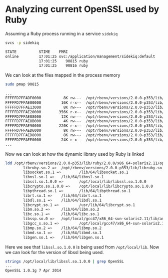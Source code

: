 Analyzing current OpenSSL used by Ruby
======================================

Assuming a Ruby process running in a service `sidekiq`

```bash
svcs -p sidekiq

STATE          STIME    FMRI
online         17:01:25 svc:/application/management/sidekiq:default
               17:01:25    90815 ruby
               17:01:25    90816 ruby
```

We can look at the files mapped in the process memory

```bash
sudo pmap 90815

...
FFFFFD7FFADF0000          8K rw---  /opt/rbenv/versions/2.0.0-p353/lib/ruby/2.0.0/x86_64-solaris2.11/zlib.so
FFFFFD7FFAE00000         16K r-x--  /opt/rbenv/versions/2.0.0-p353/lib/ruby/2.0.0/x86_64-solaris2.11/digest.so
FFFFFD7FFAE13000          8K rw---  /opt/rbenv/versions/2.0.0-p353/lib/ruby/2.0.0/x86_64-solaris2.11/digest.so
FFFFFD7FFAE20000        356K r-x--  /opt/rbenv/versions/2.0.0-p353/lib/ruby/2.0.0/x86_64-solaris2.11/openssl.so
FFFFFD7FFAE88000         12K rw---  /opt/rbenv/versions/2.0.0-p353/lib/ruby/2.0.0/x86_64-solaris2.11/openssl.so
FFFFFD7FFAE8B000          4K rw---  /opt/rbenv/versions/2.0.0-p353/lib/ruby/2.0.0/x86_64-solaris2.11/openssl.so
FFFFFD7FFAE90000        220K r-x--  /opt/rbenv/versions/2.0.0-p353/lib/ruby/2.0.0/x86_64-solaris2.11/date_core.so
FFFFFD7FFAED6000          8K rw---  /opt/rbenv/versions/2.0.0-p353/lib/ruby/2.0.0/x86_64-solaris2.11/date_core.so
FFFFFD7FFAED8000          8K rw---  /opt/rbenv/versions/2.0.0-p353/lib/ruby/2.0.0/x86_64-solaris2.11/date_core.so
FFFFFD7FFAEE0000         24K r-x--  /opt/rbenv/versions/2.0.0-p353/lib/ruby/2.0.0/x8
...
```

Now we can look at how the dynamic library used by Ruby is linked

```bash
ldd /opt/rbenv/versions/2.0.0-p353/lib/ruby/2.0.0/x86_64-solaris2.11/openssl.so
        libruby.so.2 =>  /opt/rbenv/versions/2.0.0-p353/lib/libruby.so.2
        libsocket.so.1 =>        /lib/64/libsocket.so.1
        libnsl.so.1 =>   /lib/64/libnsl.so.1
        libssl.so.1.0.0 =>       /opt/local/lib/libssl.so.1.0.0
        libcrypto.so.1.0.0 =>    /opt/local/lib/libcrypto.so.1.0.0
        libpthread.so.1 =>       /lib/64/libpthread.so.1
        librt.so.1 =>    /lib/64/librt.so.1
        libdl.so.1 =>    /lib/64/libdl.so.1
        libcrypt.so.1 =>         /usr/lib/64/libcrypt.so.1
        libm.so.2 =>     /lib/64/libm.so.2
        libc.so.1 =>     /lib/64/libc.so.1
        libssp.so.0 =>   /opt/local/gcc47/x86_64-sun-solaris2.11/lib/amd64/libssp.so.0
        libgcc_s.so.1 =>         /opt/local/gcc47/x86_64-sun-solaris2.11/lib/amd64/libgcc_s.so.1
        libmp.so.2 =>    /lib/64/libmp.so.2
        libmd.so.1 =>    /lib/64/libmd.so.1
        libgen.so.1 =>   /lib/64/libgen.so.1
```

Here we see that `libssl.so.1.0.0` is being used from `/opt/local/lib`. Now
we can look for the version of libssl being used.

```bash
strings /opt/local/lib/libssl.so.1.0.0 | grep OpenSSL
...
OpenSSL 1.0.1g 7 Apr 2014
```
